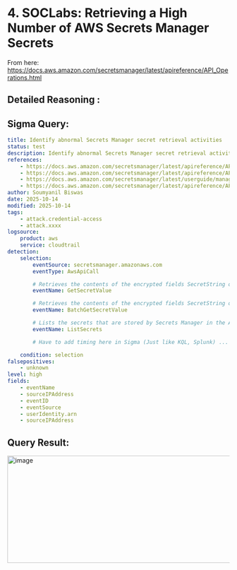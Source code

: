 # 4. SOCLabs: Retrieving a High Number of AWS Secrets Manager Secrets

From here: https://docs.aws.amazon.com/secretsmanager/latest/apireference/API_Operations.html

## Detailed Reasoning :

## Sigma Query:

```yaml
title: Identify abnormal Secrets Manager secret retrieval activities
status: test
description: Identify abnormal Secrets Manager secret retrieval activities
references:
    - https://docs.aws.amazon.com/secretsmanager/latest/apireference/API_GetSecretValue.html
    - https://docs.aws.amazon.com/secretsmanager/latest/apireference/API_BatchGetSecretValue.html
    - https://docs.aws.amazon.com/secretsmanager/latest/userguide/manage_search-secret.html
    - https://docs.aws.amazon.com/secretsmanager/latest/apireference/API_ListSecrets.html
author: Soumyanil Biswas
date: 2025-10-14
modified: 2025-10-14
tags:
    - attack.credential-access
    - attack.xxxx
logsource:
    product: aws
    service: cloudtrail
detection:
    selection:
        eventSource: secretsmanager.amazonaws.com
        eventType: AwsApiCall

        # Retrieves the contents of the encrypted fields SecretString or SecretBinary from the specified version of a secret, whichever contains content.
        eventName: GetSecretValue

        # Retrieves the contents of the encrypted fields SecretString or SecretBinary for up to 20 secrets.
        eventName: BatchGetSecretValue

        # Lists the secrets that are stored by Secrets Manager in the AWS account
        eventName: ListSecrets

        # Have to add timing here in Sigma (Just like KQL, Splunk) ...

    condition: selection 
falsepositives:
    - unknown
level: high
fields:
    - eventName
    - sourceIPAddress
    - eventID
    - eventSource
    - userIdentity.arn
    - sourceIPAddress
```

## Query Result:

<img width="1946" height="243" alt="image" src="https://github.com/user-attachments/assets/21746a18-4940-4b8e-913c-43dbc329f84a" />


